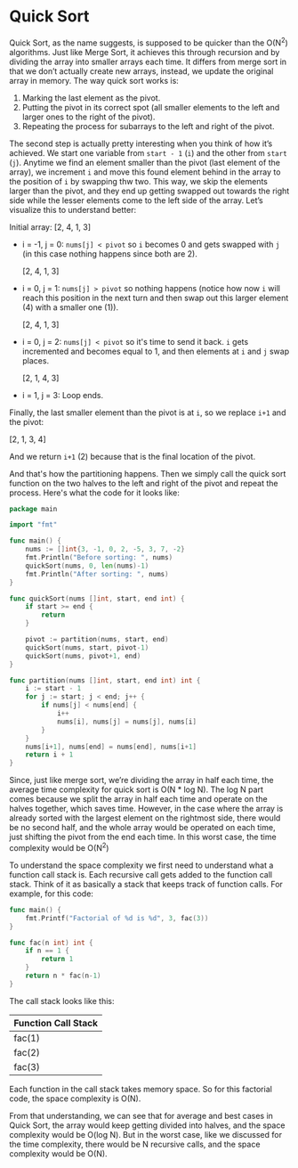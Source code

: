 # Quick Sort

Quick Sort, as the name suggests, is supposed to be quicker than the O(N<sup>2</sup>) algorithms. Just like Merge Sort, it achieves this through recursion and by dividing the array into smaller arrays each time. It differs from merge sort in that we don’t actually create new arrays, instead, we update the original array in memory. The way quick sort works is:

1. Marking the last element as the pivot.
1. Putting the pivot in its correct spot (all smaller elements to the left and larger ones to the right of the pivot).
1. Repeating the process for subarrays to the left and right of the pivot.

The second step is actually pretty interesting when you think of how it’s achieved. We start one variable from `start - 1` (`i`) and the other from `start` (`j`). Anytime we find an element smaller than the pivot (last element of the array), we increment `i` and move this found element behind in the array to the position of `i` by swapping thw two. This way, we skip the elements larger than the pivot, and they end up getting swapped out towards the right side while the lesser elements come to the left side of the array. Let’s visualize this to understand better:

Initial array: [2, 4, 1, 3]

-   i = -1, j = 0: `nums[j] < pivot` so `i` becomes 0 and gets swapped with `j` (in this case nothing happens since both are 2).
    
    [2, 4, 1, 3]

-   i = 0, j = 1: `nums[j] > pivot` so nothing happens (notice how now `i` will reach this position in the next turn and then swap out this larger element (4) with a smaller one (1)).
    
    [2, 4, 1, 3]

-   i = 0, j = 2: `nums[j] < pivot` so it's time to send it back. `i` gets incremented and becomes equal to 1, and then elements at `i` and `j` swap places.
    
    [2, 1, 4, 3]

-   i = 1, j = 3: Loop ends.

Finally, the last smaller element than the pivot is at `i`, so we replace `i+1` and the pivot:

[2, 1, 3, 4]

And we return `i+1` (2) because that is the final location of the pivot.

And that's how the partitioning happens. Then we simply call the quick sort function on the two halves to the left and right of the pivot and repeat the process. Here's what the code for it looks like:

```go
package main

import "fmt"

func main() {
	nums := []int{3, -1, 0, 2, -5, 3, 7, -2}
	fmt.Println("Before sorting: ", nums)
	quickSort(nums, 0, len(nums)-1)
	fmt.Println("After sorting: ", nums)
}

func quickSort(nums []int, start, end int) {
	if start >= end {
		return
	}

	pivot := partition(nums, start, end)
	quickSort(nums, start, pivot-1)
	quickSort(nums, pivot+1, end)
}

func partition(nums []int, start, end int) int {
	i := start - 1
	for j := start; j < end; j++ {
		if nums[j] < nums[end] {
			i++
			nums[i], nums[j] = nums[j], nums[i]
		}
	}
	nums[i+1], nums[end] = nums[end], nums[i+1]
	return i + 1
}
```

Since, just like merge sort, we’re dividing the array in half each time, the average time complexity for quick sort is O(N * log N). The log⁡ N part comes because we split the array in half each time and operate on the halves together, which saves time. However, in the case where the array is already sorted with the largest element on the rightmost side, there would be no second half, and the whole array would be operated on each time, just shifting the pivot from the end each time. In this worst case, the time complexity would be O(N<sup>2</sup>)

To understand the space complexity we first need to understand what a function call stack is. Each recursive call gets added to the function call stack. Think of it as basically a stack that keeps track of function calls. For example, for this code:

```go
func main() {
	fmt.Printf("Factorial of %d is %d", 3, fac(3))
}

func fac(n int) int {
	if n == 1 {
		return 1
	}
	return n * fac(n-1)
}
```
The call stack looks like this:

| Function Call Stack |
|---------------------|
| fac(1)              |
| fac(2)              |
| fac(3)              |

Each function in the call stack takes memory space. So for this factorial code, the space complexity is O(N).

From that understanding, we can see that for average and best cases in Quick Sort, the array would keep getting divided into halves, and the space complexity would be O(log N). But in the worst case, like we discussed for the time complexity, there would be N recursive calls, and the space complexity would be O(N).
